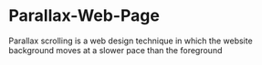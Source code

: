 # Parallax-Web-Page
Parallax scrolling is a web design technique in which the website background moves at a slower pace than the foreground
